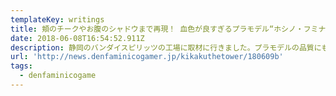 ```yaml
---
templateKey: writings
title: 頬のチークやお腹のシャドウまで再現！ 血色が良すぎるプラモデル“ホシノ・フミナ”を作り上げた、BANDAI SPIRITSの努力と情熱
date: 2018-06-08T16:54:52.911Z
description: 静岡のバンダイスピリッツの工場に取材に行きました。プラモデルの品質にものすごくこだわっていて、こちらの背筋まで伸びる気がした
url: 'http://news.denfaminicogamer.jp/kikakuthetower/180609b'
tags:
  - denfaminicogame
---
```



